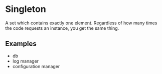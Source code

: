 # Singleton

A set which contains exactly one element.
Regardless of how many times the code requests an instance, you get the same thing.

## Examples
- db
- log manager
- configuration manager